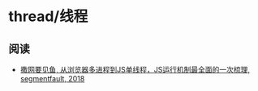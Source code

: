 # thread/线程

## 阅读

* [撒网要见鱼, 从浏览器多进程到JS单线程，JS运行机制最全面的一次梳理, segmentfault, 2018](https://segmentfault.com/a/1190000012925872)
